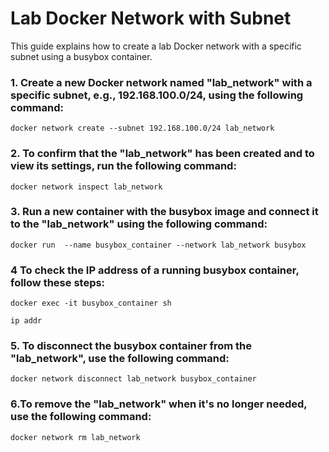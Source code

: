 # Lab Docker Network with Subnet 

This guide explains how to create a lab Docker network with a specific subnet using a busybox container.

### 1. Create a new Docker network named "lab_network" with a specific subnet, e.g., 192.168.100.0/24, using the following command:
```
docker network create --subnet 192.168.100.0/24 lab_network
```

### 2. To confirm that the "lab_network" has been created and to view its settings, run the following command:

```
docker network inspect lab_network

```

### 3. Run a new container with the busybox image and connect it to the "lab_network" using the following command:
```
docker run  --name busybox_container --network lab_network busybox

```

### 4 To check the IP address of a running busybox container, follow these steps:
```
docker exec -it busybox_container sh

```

```
ip addr
```

### 5. To disconnect the busybox container from the "lab_network", use the following command:
```
docker network disconnect lab_network busybox_container

```

### 6.To remove the "lab_network" when it's no longer needed, use the following command:

```
docker network rm lab_network

```